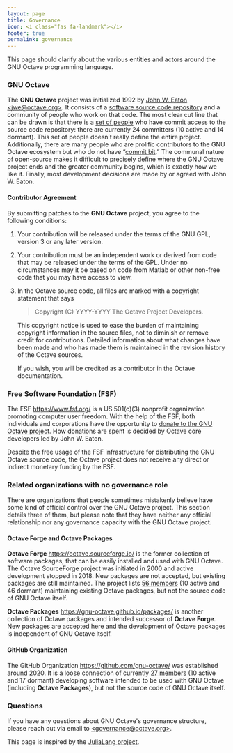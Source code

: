 ```yaml
---
layout: page
title: Governance
icon: <i class="fas fa-landmark"></i>
footer: true
permalink: governance
---
```


This page should clarify about the various entities and actors around the GNU Octave programming language.

### GNU Octave

The **GNU Octave** project was initialized 1992 by
[John W. Eaton &lt;jwe@octave.org&gt;](mailto:jwe@octave.org).
It consists of a
[software source code repository](https://hg.octave.org/octave)
and a community of people who work on that code.
The most clear cut line that can be drawn is that there is a
[set of people](https://savannah.gnu.org/project/memberlist.php?group=octave)
who have commit access to the source code repository:
there are currently 24 committers (10 active and 14 dormant).
This set of people doesn’t really define the entire project.
Additionally, there are many people who are prolific contributors
to the GNU Octave ecosystem but who do not have
“[commit bit](https://en.wikipedia.org/wiki/Committer#Commit_bit).”
The communal nature of open-source makes it difficult to precisely define
where the GNU Octave project ends and the greater community begins,
which is exactly how we like it.
Finally,
most development decisions are made by or agreed with
John W. Eaton.

#### Contributor Agreement

By submitting patches to the  **GNU Octave** project,
you agree to the following conditions:

1. Your contribution will be released under the terms of the GNU GPL,
   version 3 or any later version.
2. Your contribution must be an independent work or derived from code
   that may be released under the terms of the GPL.
   Under no circumstances may it be based on code from Matlab
   or other non-free code that you may have access to view.
3. In the Octave source code, all files are marked with a copyright statement
   that says

   > Copyright (C) YYYY-YYYY The Octave Project Developers.

   This copyright notice is used to ease the burden of maintaining copyright
   information in the source files,
   not to diminish or remove credit for contributions.
   Detailed information about what changes have been made and who has made them
   is maintained in the revision history of the Octave sources.

   If you wish, you will be credited as a contributor in the Octave documentation.

### Free Software Foundation (FSF)

The FSF <https://www.fsf.org/> is a US 501(c)(3) nonprofit organization
promoting computer user freedom.
With the help of the FSF,
both individuals and corporations have the opportunity to
[donate to the GNU Octave project](https://my.fsf.org/civicrm/contribute/transact?reset=1&id=10).
How donations are spent is decided by Octave core developers
led by John W. Eaton.

Despite the free usage of the FSF infrastructure for distributing
the GNU Octave source code,
the Octave project does not receive any direct or indirect
monetary funding by the FSF.

### Related organizations with no governance role

There are organizations that people sometimes mistakenly believe
have some kind of official control over the GNU Octave project.
This section details three of them,
but please note that they have neither any official relationship
nor any governance capacity with the GNU Octave project.

#### Octave Forge and Octave Packages

**Octave Forge** <https://octave.sourceforge.io/> is the former collection
of software packages, that can be easily installed and used with GNU Octave.
The Octave SourceForge project was initiated in 2000
and active development stopped in 2018.
New packages are not accepted, but existing packages are still maintained.
The project lists [56 members](https://sourceforge.net/p/octave/_members/)
(10 active and 46 dormant) maintaining existing Octave packages,
but not the source code of GNU Octave itself.

**Octave Packages** <https://gnu-octave.github.io/packages/> is another
collection of Octave packages and intended successor of **Octave Forge**.
New packages are accepted here and the development of Octave packages
is independent of GNU Octave itself.

#### GitHub Organization

The GitHub Organization <https://github.com/gnu-octave/>
was established around 2020.
It is a loose connection of currently
[27 members](https://github.com/orgs/gnu-octave/people)
(10 active and 17 dormant)
developing software intended to be used with GNU Octave
(including **Octave Packages**),
but not the source code of GNU Octave itself.

### Questions

If you have any questions about GNU Octave's governance structure,
please reach out via email to [&lt;governance@octave.org&gt;](mailto:governance@octave.org).


This page is inspired by the [JuliaLang project](https://julialang.org/governance/).
